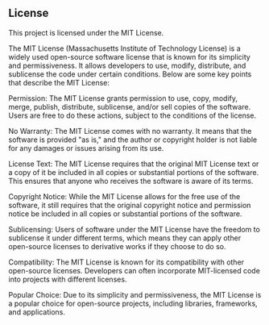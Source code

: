 ## License
This project is licensed under the MIT License. 

The MIT License (Massachusetts Institute of Technology License) is a widely used open-source software license that is known for its simplicity and permissiveness. It allows developers to use, modify, distribute, and sublicense the code under certain conditions. Below are some key points that describe the MIT License:

Permission: The MIT License grants permission to use, copy, modify, merge, publish, distribute, sublicense, and/or sell copies of the software. Users are free to do these actions, subject to the conditions of the license.

No Warranty: The MIT License comes with no warranty. It means that the software is provided "as is," and the author or copyright holder is not liable for any damages or issues arising from its use.

License Text: The MIT License requires that the original MIT License text or a copy of it be included in all copies or substantial portions of the software. This ensures that anyone who receives the software is aware of its terms.

Copyright Notice: While the MIT License allows for the free use of the software, it still requires that the original copyright notice and permission notice be included in all copies or substantial portions of the software.

Sublicensing: Users of software under the MIT License have the freedom to sublicense it under different terms, which means they can apply other open-source licenses to derivative works if they choose to do so.

Compatibility: The MIT License is known for its compatibility with other open-source licenses. Developers can often incorporate MIT-licensed code into projects with different licenses.

Popular Choice: Due to its simplicity and permissiveness, the MIT License is a popular choice for open-source projects, including libraries, frameworks, and applications.
